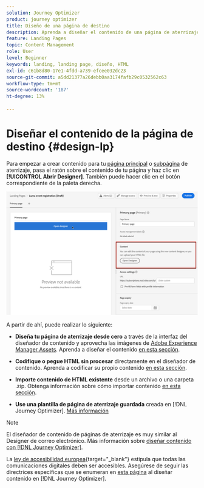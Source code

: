 ```yaml
---
solution: Journey Optimizer
product: journey optimizer
title: Diseño de una página de destino
description: Aprenda a diseñar el contenido de una página de aterrizaje en Journey Optimizer
feature: Landing Pages
topic: Content Management
role: User
level: Beginner
keywords: landing, landing page, diseño, HTML
exl-id: c61b8d80-17e1-4fdd-a739-efcee032dc23
source-git-commit: a5dd21377a26debb0aa3174fafb29c0532562c63
workflow-type: tm+mt
source-wordcount: '187'
ht-degree: 13%

---
```


# Diseñar el contenido de la página de destino {#design-lp}

Para empezar a crear contenido para tu [página principal](create-lp.md#configure-primary-page) o [subpágina](create-lp.md#configure-subpages) de aterrizaje, pasa el ratón sobre el contenido de tu página y haz clic en **[!UICONTROL Abrir Designer]**. También puede hacer clic en el botón correspondiente de la paleta derecha.

![](assets/lp_open-designer.png)

A partir de ahí, puede realizar lo siguiente:

* **Diseña tu página de aterrizaje desde cero** a través de la interfaz del diseñador de contenido y aprovecha las imágenes de [Adobe Experience Manager Assets](../integrations/assets.md). Aprenda a diseñar el contenido <!--or use built-in templates--> [en esta sección](../email/content-from-scratch.md).

* **Codifique o pegue HTML sin procesar** directamente en el diseñador de contenido. Aprenda a codificar su propio contenido [en esta sección](../email/code-content.md).

* **Importe contenido de HTML existente** desde un archivo o una carpeta .zip. Obtenga información sobre cómo importar contenido [en esta sección](../email/existing-content.md).

* **Use una plantilla de página de aterrizaje guardada** creada en [!DNL Journey Optimizer]. [Más información](lp-templates.md)

>[!NOTE]
>
>El diseñador de contenido de páginas de aterrizaje es muy similar al Designer de correo electrónico. Más información sobre [diseñar contenido con [!DNL Journey Optimizer]](../email/get-started-email-design.md).
>
>La [ley de accesibilidad europea](https://eur-lex.europa.eu/legal-content/EN/TXT/?uri=CELEX%3A32019L0882){target="_blank"} estipula que todas las comunicaciones digitales deben ser accesibles. Asegúrese de seguir las directrices específicas que se enumeran en [esta página](../email/accessible-content.md) al diseñar contenido en [!DNL Journey Optimizer].
